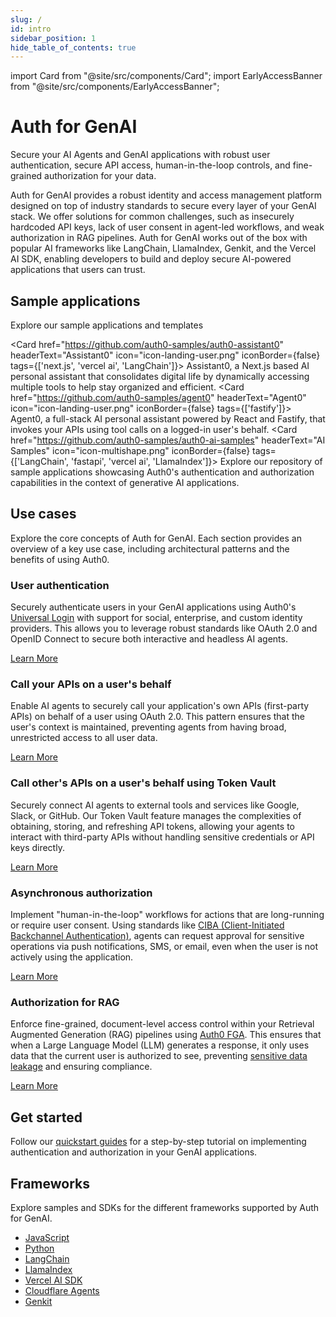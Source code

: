 ```yaml
---
slug: /
id: intro
sidebar_position: 1
hide_table_of_contents: true
---
```


import Card from "@site/src/components/Card";
import EarlyAccessBanner from "@site/src/components/EarlyAccessBanner";

# Auth for GenAI

<!-- ![Hero Image](https://cdn.auth0.com/website/auth0/ai/landing/finalhero.png) -->

Secure your AI Agents and GenAI applications with robust user authentication, secure API access, human-in-the-loop controls, and fine-grained authorization for your data.

<EarlyAccessBanner href="https://dev.auth0.com/signup?onboard_app=genai"/>

<p></p>

Auth for GenAI provides a robust identity and access management platform designed on top of industry standards to secure every layer of your GenAI stack. We offer solutions for common challenges, such as insecurely hardcoded API keys, lack of user consent in agent-led workflows, and weak authorization in RAG pipelines.
Auth for GenAI works out of the box with popular AI frameworks like LangChain, LlamaIndex, Genkit, and the Vercel AI SDK, enabling developers to build and deploy secure AI-powered applications that users can trust.

## Sample applications

Explore our sample applications and templates

<Card href="https://github.com/auth0-samples/auth0-assistant0" headerText="Assistant0" icon="icon-landing-user.png" iconBorder={false} tags={['next.js', 'vercel ai', 'LangChain']}>
Assistant0, a Next.js based AI personal assistant that consolidates digital life by dynamically accessing multiple tools to help stay organized and efficient.
</Card>
<Card href="https://github.com/auth0-samples/agent0" headerText="Agent0" icon="icon-landing-user.png" iconBorder={false} tags={['fastify']}>
Agent0, a full-stack AI personal assistant powered by React and Fastify, that invokes your APIs using tool calls on a logged-in user's behalf.
</Card>
<Card href="https://github.com/auth0-samples/auth0-ai-samples" headerText="AI Samples" icon="icon-multishape.png" iconBorder={false} tags={['LangChain', 'fastapi', 'vercel ai', 'LlamaIndex']}>
Explore our repository of sample applications showcasing Auth0's authentication and authorization capabilities in the context of generative AI applications.
</Card>

## Use cases

Explore the core concepts of Auth for GenAI. Each section provides an overview of a key use case, including architectural patterns and the benefits of using Auth0.

### User authentication

Securely authenticate users in your GenAI applications using Auth0's [Universal Login](https://auth0.com/docs/authenticate/login/auth0-universal-login) with support for social, enterprise, and custom identity providers. This allows you to leverage robust standards like OAuth 2.0 and OpenID Connect to secure both interactive and headless AI agents.

<a href="https://auth0.com/ai/docs/user-authentication" newTab={false}>Learn More</a>

### Call your APIs on a user's behalf

Enable AI agents to securely call your application's own APIs (first-party APIs) on behalf of a user using OAuth 2.0. This pattern ensures that the user's context is maintained, preventing agents from having broad, unrestricted access to all user data.

<a href="https://auth0.com/ai/docs/call-your-apis-on-users-behalf" newTab={false}>Learn More</a>

### Call other's APIs on a user's behalf using Token Vault

Securely connect AI agents to external tools and services like Google, Slack, or GitHub. Our Token Vault feature manages the complexities of obtaining, storing, and refreshing API tokens, allowing your agents to interact with third-party APIs without handling sensitive credentials or API keys directly.

<a href="https://auth0.com/ai/docs/token-vault" newTab={false}>Learn More</a>

### Asynchronous authorization

Implement "human-in-the-loop" workflows for actions that are long-running or require user consent. Using standards like [CIBA (Client-Initiated Backchannel Authentication)](https://auth0.com/docs/get-started/authentication-and-authorization-flow/client-initiated-backchannel-authentication-flow), agents can request approval for sensitive operations via push notifications, SMS, or email, even when the user is not actively using the application.

<a href="https://auth0.com/ai/docs/asynchronous-authorization" newTab={false}>Learn More</a>

### Authorization for RAG

Enforce fine-grained, document-level access control within your Retrieval Augmented Generation (RAG) pipelines using [Auth0 FGA](https://auth0.com/fine-grained-authorization). This ensures that when a Large Language Model (LLM) generates a response, it only uses data that the current user is authorized to see, preventing [sensitive data leakage](https://genai.owasp.org/llmrisk/llm022025-sensitive-information-disclosure/) and ensuring compliance.

<a href="https://auth0.com/ai/docs/authorization-for-rag" newTab={false}>Learn More</a>

## Get started

Follow our <a href="https://auth0.com/ai/docs/get-started" newTab={false}>quickstart guides</a> for a step-by-step tutorial on implementing authentication and authorization in your GenAI applications.

## Frameworks

Explore samples and SDKs for the different frameworks supported by Auth for GenAI.

- <a href="https://auth0.com/ai/docs/javascript-sdk" newTab={false}>JavaScript</a>
- <a href="https://auth0.com/ai/docs/python-sdk" newTab={false}>Python</a>
- <a href="https://auth0.com/ai/docs/langchain-sdk" newTab={false}>LangChain</a>
- <a href="https://auth0.com/ai/docs/llamaindex-sdk" newTab={false}>LlamaIndex</a>
- <a href="https://auth0.com/ai/docs/vercel-ai-sdk" newTab={false}>Vercel AI SDK</a>
- <a href="https://auth0.com/ai/docs/cloudflare-sdk" newTab={false}>Cloudflare Agents</a>
- <a href="https://auth0.com/ai/docs/genkit-sdk" newTab={false}>Genkit</a>